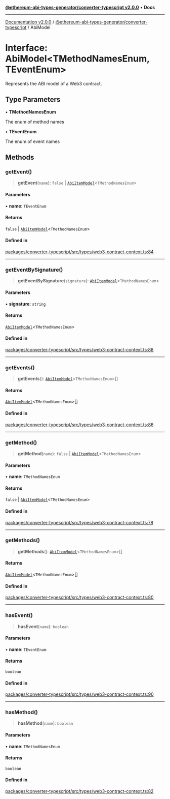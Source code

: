 [**@ethereum-abi-types-generator/converter-typescript v2.0.0**](../README.md) • **Docs**

***

[Documentation v2.0.0](../../../packages.md) / [@ethereum-abi-types-generator/converter-typescript](../README.md) / AbiModel

# Interface: AbiModel\<TMethodNamesEnum, TEventEnum\>

Represents the ABI model of a Web3 contract.

## Type Parameters

• **TMethodNamesEnum**

The enum of method names

• **TEventEnum**

The enum of event names

## Methods

### getEvent()

> **getEvent**(`name`): `false` \| [`AbiItemModel`](AbiItemModel.md)\<`TMethodNamesEnum`\>

#### Parameters

• **name**: `TEventEnum`

#### Returns

`false` \| [`AbiItemModel`](AbiItemModel.md)\<`TMethodNamesEnum`\>

#### Defined in

[packages/converter-typescript/src/types/web3-contract-context.ts:84](https://github.com/niZmosis/ethereum-abi-types-generator/blob/34014c6ac1a58a7622fbd21e7421270aae38bf36/packages/converter-typescript/src/types/web3-contract-context.ts#L84)

***

### getEventBySignature()

> **getEventBySignature**(`signature`): [`AbiItemModel`](AbiItemModel.md)\<`TMethodNamesEnum`\>

#### Parameters

• **signature**: `string`

#### Returns

[`AbiItemModel`](AbiItemModel.md)\<`TMethodNamesEnum`\>

#### Defined in

[packages/converter-typescript/src/types/web3-contract-context.ts:88](https://github.com/niZmosis/ethereum-abi-types-generator/blob/34014c6ac1a58a7622fbd21e7421270aae38bf36/packages/converter-typescript/src/types/web3-contract-context.ts#L88)

***

### getEvents()

> **getEvents**(): [`AbiItemModel`](AbiItemModel.md)\<`TMethodNamesEnum`\>[]

#### Returns

[`AbiItemModel`](AbiItemModel.md)\<`TMethodNamesEnum`\>[]

#### Defined in

[packages/converter-typescript/src/types/web3-contract-context.ts:86](https://github.com/niZmosis/ethereum-abi-types-generator/blob/34014c6ac1a58a7622fbd21e7421270aae38bf36/packages/converter-typescript/src/types/web3-contract-context.ts#L86)

***

### getMethod()

> **getMethod**(`name`): `false` \| [`AbiItemModel`](AbiItemModel.md)\<`TMethodNamesEnum`\>

#### Parameters

• **name**: `TMethodNamesEnum`

#### Returns

`false` \| [`AbiItemModel`](AbiItemModel.md)\<`TMethodNamesEnum`\>

#### Defined in

[packages/converter-typescript/src/types/web3-contract-context.ts:78](https://github.com/niZmosis/ethereum-abi-types-generator/blob/34014c6ac1a58a7622fbd21e7421270aae38bf36/packages/converter-typescript/src/types/web3-contract-context.ts#L78)

***

### getMethods()

> **getMethods**(): [`AbiItemModel`](AbiItemModel.md)\<`TMethodNamesEnum`\>[]

#### Returns

[`AbiItemModel`](AbiItemModel.md)\<`TMethodNamesEnum`\>[]

#### Defined in

[packages/converter-typescript/src/types/web3-contract-context.ts:80](https://github.com/niZmosis/ethereum-abi-types-generator/blob/34014c6ac1a58a7622fbd21e7421270aae38bf36/packages/converter-typescript/src/types/web3-contract-context.ts#L80)

***

### hasEvent()

> **hasEvent**(`name`): `boolean`

#### Parameters

• **name**: `TEventEnum`

#### Returns

`boolean`

#### Defined in

[packages/converter-typescript/src/types/web3-contract-context.ts:90](https://github.com/niZmosis/ethereum-abi-types-generator/blob/34014c6ac1a58a7622fbd21e7421270aae38bf36/packages/converter-typescript/src/types/web3-contract-context.ts#L90)

***

### hasMethod()

> **hasMethod**(`name`): `boolean`

#### Parameters

• **name**: `TMethodNamesEnum`

#### Returns

`boolean`

#### Defined in

[packages/converter-typescript/src/types/web3-contract-context.ts:82](https://github.com/niZmosis/ethereum-abi-types-generator/blob/34014c6ac1a58a7622fbd21e7421270aae38bf36/packages/converter-typescript/src/types/web3-contract-context.ts#L82)
